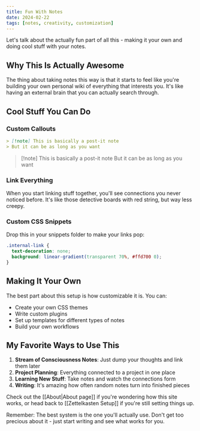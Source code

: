 ```yaml
---
title: Fun With Notes
date: 2024-02-22
tags: [notes, creativity, customization]
---
```


Let's talk about the actually fun part of all this - making it your own and doing cool stuff with your notes.

## Why This Is Actually Awesome

The thing about taking notes this way is that it starts to feel like you're building your own personal wiki of everything that interests you. It's like having an external brain that you can actually search through.

## Cool Stuff You Can Do

### Custom Callouts
```markdown
> [!note] This is basically a post-it note
> But it can be as long as you want
```

> [!note] This is basically a post-it note
> But it can be as long as you want

### Link Everything
When you start linking stuff together, you'll see connections you never noticed before. It's like those detective boards with red string, but way less creepy.

### Custom CSS Snippets

Drop this in your snippets folder to make your links pop:
```css
.internal-link {
  text-decoration: none;
  background: linear-gradient(transparent 70%, #ffd700 0);
}
```

## Making It Your Own

The best part about this setup is how customizable it is. You can:
- Create your own CSS themes
- Write custom plugins
- Set up templates for different types of notes
- Build your own workflows

## My Favorite Ways to Use This

1. **Stream of Consciousness Notes**: Just dump your thoughts and link them later
2. **Project Planning**: Everything connected to a project in one place
3. **Learning New Stuff**: Take notes and watch the connections form
4. **Writing**: It's amazing how often random notes turn into finished pieces

Check out the [[About|About page]] if you're wondering how this site works, or head back to [[Zettelkasten Setup]] if you're still setting things up.

Remember: The best system is the one you'll actually use. Don't get too precious about it - just start writing and see what works for you.